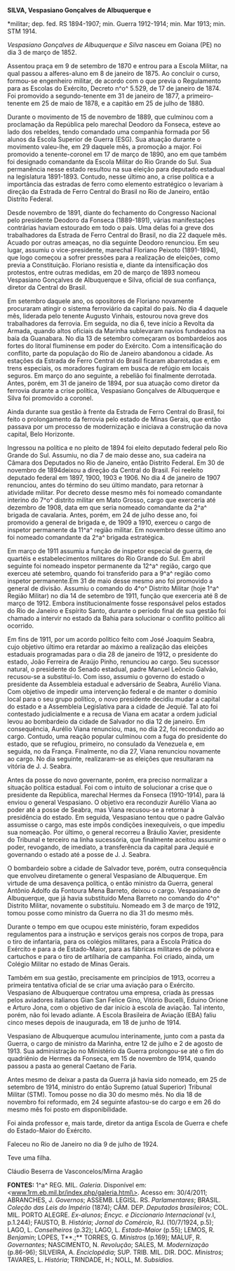 **SILVA, Vespasiano Gonçalves de Albuquerque e**

\*militar; dep. fed. RS 1894-1907; min. Guerra 1912-1914; min. Mar 1913;
min. STM 1914.

*Vespasiano Gonçalves de Albuquerque e Silva* nasceu em Goiana (PE) no
dia 3 de março de 1852.

Assentou praça em 9 de setembro de 1870 e entrou para a Escola Militar,
na qual passou a alferes-aluno em 8 de janeiro de 1875. Ao concluir o
curso, formou-se engenheiro militar, de acordo com o que previa o
Regulamento para as Escolas do Exército, Decreto n^o^ 5.529, de 17 de
janeiro de 1874. Foi promovido a segundo-tenente em 31 de janeiro de
1877, a primeiro-tenente em 25 de maio de 1878, e a capitão em 25 de
julho de 1880.

Durante o movimento de 15 de novembro de 1889, que culminou com a
proclamação da República pelo marechal Deodoro da Fonseca, esteve ao
lado dos rebeldes, tendo comandado uma companhia formada por 56 alunos
da Escola Superior de Guerra (ESG). Sua atuação durante o movimento
valeu-lhe, em 29 daquele mês, a promoção a major. Foi promovido a
tenente-coronel em 17 de março de 1890, ano em que também foi designado
comandante da Escola Militar do Rio Grande do Sul. Sua permanência nesse
estado resultou na sua eleição para deputado estadual na legislatura
1891-1893. Contudo, nesse último ano, a crise política e a importância
das estradas de ferro como elemento estratégico o levariam à direção da
Estrada de Ferro Central do Brasil no Rio de Janeiro, então Distrito
Federal.

Desde novembro de 1891, diante do fechamento do Congresso Nacional pelo
presidente Deodoro da Fonseca (1889-1891), várias manifestações
contrárias haviam estourado em todo o país. Uma delas foi a greve dos
trabalhadores da Estrada de Ferro Central do Brasil, no dia 22 daquele
mês. Acuado por outras ameaças, no dia seguinte Deodoro renunciou. Em
seu lugar, assumiu o vice-presidente, marechal Floriano Peixoto
(1891-1894), que logo começou a sofrer pressões para a realização de
eleições, como previa a Constituição. Floriano resistia e, diante da
intensificação dos protestos, entre outras medidas, em 20 de março de
1893 nomeou Vespasiano Gonçalves de Albuquerque e Silva, oficial de sua
confiança, diretor da Central do Brasil.

Em setembro daquele ano, os opositores de Floriano novamente procuraram
atingir o sistema ferroviário da capital do país. No dia 4 daquele mês,
liderada pelo tenente Augusto Vinhais, estourou nova greve dos
trabalhadores da ferrovia. Em seguida, no dia 6, teve início a Revolta
da Armada, quando altos oficiais da Marinha sublevaram navios fundeados
na baía da Guanabara. No dia 13 de setembro começaram os bombardeios aos
fortes do litoral fluminense em poder do Exército. Com a intensificação
do conflito, parte da população do Rio de Janeiro abandonou a cidade. As
estações da Estrada de Ferro Central do Brasil ficaram abarrotadas e, em
trens especiais, os moradores fugiram em busca de refúgio em locais
seguros. Em março do ano seguinte, a rebelião foi finalmente derrotada.
Antes, porém, em 31 de janeiro de 1894, por sua atuação como diretor da
ferrovia durante a crise política, Vespasiano Gonçalves de Albuquerque e
Silva foi promovido a coronel.

Ainda durante sua gestão à frente da Estrada de Ferro Central do Brasil,
foi feito o prolongamento da ferrovia pelo estado de Minas Gerais, que
então passava por um processo de modernização e iniciava a construção da
nova capital, Belo Horizonte.

Ingressou na política e no pleito de 1894 foi eleito deputado federal
pelo Rio Grande do Sul. Assumiu, no dia 7 de maio desse ano, sua cadeira
na Câmara dos Deputados no Rio de Janeiro, então Distrito Federal. Em 30
de novembro de 1894deixou a direção da Central do Brasil. Foi reeleito
deputado federal em 1897, 1900, 1903 e 1906. No dia 4 de janeiro de 1907
renunciou, antes do término do seu último mandato, para retornar à
atividade militar. Por decreto desse mesmo mês foi nomeado comandante
interino do 7^o^ distrito militar em Mato Grosso, cargo que exerceria
até dezembro de 1908, data em que seria nomeado comandante da 2^a^
brigada de cavalaria. Antes, porém, em 24 de julho desse ano, foi
promovido a general de brigada e, de 1909 a 1910, exerceu o cargo de
inspetor permanente da 11^a^ região militar. Em novembro desse último
ano foi nomeado comandante da 2^a^ brigada estratégica.

Em março de 1911 assumiu a função de inspetor especial de guerra, de
quartéis e estabelecimentos militares do Rio Grande do Sul. Em abril
seguinte foi nomeado inspetor permanente da 12^a^ região, cargo que
exerceu até setembro, quando foi transferido para a 9^a^ região como
inspetor permanente.Em 31 de maio desse mesmo ano foi promovido a
general de divisão. Assumiu o comando do 4^o^ Distrito Militar (hoje
1^a^ Região Militar) no dia 14 de setembro de 1911, função que exerceria
até 8 de março de 1912. Embora institucionalmente fosse responsável
pelos estados do Rio de Janeiro e Espírito Santo, durante o período
final de sua gestão foi chamado a intervir no estado da Bahia para
solucionar o conflito político ali ocorrido.

Em fins de 1911, por um acordo político feito com José Joaquim Seabra,
cujo objetivo último era retardar ao máximo a realização das eleições
estaduais programadas para o dia 28 de janeiro de 1912, o presidente do
estado, João Ferreira de Araújo Pinho, renunciou ao cargo. Seu sucessor
natural, o presidente do Senado estadual, padre Manuel Leôncio Galvão,
recusou-se a substituí-lo. Com isso, assumiu o governo do estado o
presidente da Assembleia estadual e adversário de Seabra, Aurélio Viana.
Com objetivo de impedir uma intervenção federal e de manter o domínio
local para o seu grupo político, o novo presidente decidiu mudar a
capital do estado e a Assembleia Legislativa para a cidade de Jequié.
Tal ato foi contestado judicialmente e a recusa de Viana em acatar a
ordem judicial levou ao bombardeio da cidade de Salvador no dia 12 de
janeiro. Em consequência, Aurélio Viana renunciou, mas, no dia 22, foi
reconduzido ao cargo. Contudo, uma reação popular culminou com a fuga do
presidente do estado, que se refugiou, primeiro, no consulado da
Venezuela e, em seguida, no da França. Finalmente, no dia 27, Viana
renunciou novamente ao cargo. No dia seguinte, realizaram-se as eleições
que resultaram na vitória de J. J. Seabra.

Antes da posse do novo governante, porém, era preciso normalizar a
situação política estadual. Foi com o intuito de solucionar a crise que
o presidente da República, marechal Hermes da Fonseca (1910-1914), para
lá enviou o general Vespasiano. O objetivo era reconduzir Aurélio Viana
ao poder até a posse de Seabra, mas Viana recusou-se a retornar à
presidência do estado. Em seguida, Vespasiano tentou que o padre Galvão
assumisse o cargo, mas este impôs condições inexequíveis, o que impediu
sua nomeação. Por último, o general recorreu a Bráulio Xavier,
presidente do Tribunal e terceiro na linha sucessória, que finalmente
aceitou assumir o poder, revogando, de imediato, a transferência da
capital para Jequié e governando o estado até a posse de J. J. Seabra.

O bombardeio sobre a cidade de Salvador teve, porém, outra consequência
que envolveu diretamente o general Vespasiano de Albuquerque. Em virtude
de uma desavença política, o então ministro da Guerra, general Antônio
Adolfo da Fontoura Mena Barreto, deixou o cargo. Vespasiano de
Albuquerque, que já havia substituído Mena Barreto no comando do 4^o^
Distrito Militar, novamente o substituiu. Nomeado em 3 de março de 1912,
tomou posse como ministro da Guerra no dia 31 do mesmo mês.

Durante o tempo em que ocupou este ministério, foram expedidos
regulamentos para a instrução e serviços gerais nos corpos de tropa,
para o tiro de infantaria, para os colégios militares, para a Escola
Prática do Exército e para a de Estado-Maior, para as fábricas militares
de pólvora e cartuchos e para o tiro de artilharia de campanha. Foi
criado, ainda, um Colégio Militar no estado de Minas Gerais.

Também em sua gestão, precisamente em princípios de 1913, ocorreu a
primeira tentativa oficial de se criar uma aviação para o Exército.
Vespasiano de Albuquerque contratou uma empresa, criada às pressas pelos
aviadores italianos Gian San Felice Gino, Vitório Bucelli, Eduino Orione
e Arturo Jona, com o objetivo de dar início à escola de aviação. Tal
intento, porém, não foi levado adiante. A Escola Brasileira de Aviação
(EBA) faliu cinco meses depois de inaugurada, em 18 de junho de 1914.

Vespasiano de Albuquerque acumulou interinamente, junto com a pasta da
Guerra, o cargo de ministro da Marinha, entre 12 de julho e 2 de agosto
de 1913. Sua administração no Ministério da Guerra prolongou-se até o
fim do quadriênio de Hermes da Fonseca, em 15 de novembro de 1914,
quando passou a pasta ao general Caetano de Faria.

Antes mesmo de deixar a pasta da Guerra já havia sido nomeado, em 25 de
setembro de 1914, ministro do então Supremo (atual Superior) Tribunal
Militar (STM). Tomou posse no dia 30 do mesmo mês. No dia 18 de novembro
foi reformado, em 24 seguinte afastou-se do cargo e em 26 do mesmo mês
foi posto em disponibilidade.

Foi ainda professor e, mais tarde, diretor da antiga Escola de Guerra e
chefe do Estado-Maior do Exército.

Faleceu no Rio de Janeiro no dia 9 de julho de 1924.

Teve uma filha.

Cláudio Beserra de Vasconcelos/Mirna Aragão

**FONTES:** 1^a^ REG. MIL. *Galeria*. Disponível em:
\<www.1rm.eb.mil.br/index.php/galeria.html\>. Acesso em: 30/4/2011;
ABRANCHES, J. *Governos*; ASSEMB. LEGISL. RS. *Parlamentares*; BRASIL.
*Coleção das Leis do Império* (1874); CÂM. DEP. *Deputados brasileiros*;
COL. MIL. PORTO ALEGRE. *Ex-alunos*; *Encyc. e Diccionario
Internacional* (v.I, p.1.244); FAUSTO, B. *História*; *Jornal do
Comércio*, RJ. (10/7/1924, p.5); LAGO, L. *Conselheiros* (p.32); LAGO,
L. *Estado-Maior* (p.55); LEMOS, R. *Benjamin*; LOPES, T**.;** TORRES,
G. *Ministros* (p.169); MALUF, R. *Governantes*; NASCIMENTO, N.
*Revolução*; SALES, M. *Modernização* (p.86-96); SILVEIRA, A.
*Enciclopédia*; SUP. TRIB. MIL. DIR. DOC. *Ministros*; TAVARES, L.
*História*; TRINDADE, H.; NOLL, M. *Subsídios.*
